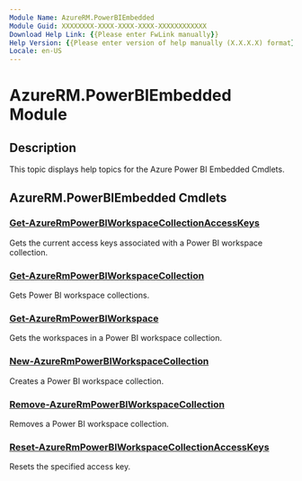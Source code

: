 ```yaml
---
Module Name: AzureRM.PowerBIEmbedded
Module Guid: XXXXXXXX-XXXX-XXXX-XXXX-XXXXXXXXXXXX
Download Help Link: {{Please enter FwLink manually}}
Help Version: {{Please enter version of help manually (X.X.X.X) format}}
Locale: en-US
---
```


# AzureRM.PowerBIEmbedded Module
## Description
This topic displays help topics for the Azure Power BI Embedded Cmdlets. 

## AzureRM.PowerBIEmbedded Cmdlets
### [Get-AzureRmPowerBIWorkspaceCollectionAccessKeys](.\Get-AzureRmPowerBIWorkspaceCollectionAccessKeys.md)
Gets the current access keys associated with a Power BI workspace collection.


### [Get-AzureRmPowerBIWorkspaceCollection](.\Get-AzureRmPowerBIWorkspaceCollection.md)
Gets Power BI workspace collections.


### [Get-AzureRmPowerBIWorkspace](.\Get-AzureRmPowerBIWorkspace.md)
Gets the workspaces in a Power BI workspace collection.


### [New-AzureRmPowerBIWorkspaceCollection](.\New-AzureRmPowerBIWorkspaceCollection.md)
Creates a Power BI workspace collection.


### [Remove-AzureRmPowerBIWorkspaceCollection](.\Remove-AzureRmPowerBIWorkspaceCollection.md)
Removes a Power BI workspace collection.


### [Reset-AzureRmPowerBIWorkspaceCollectionAccessKeys](.\Reset-AzureRmPowerBIWorkspaceCollectionAccessKeys.md)
Resets the specified access key.



